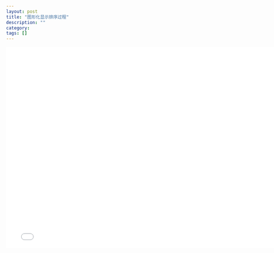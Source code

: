 ```yaml
---
layout: post
title: "图形化显示排序过程"
description: ""
category: 
tags: []
---
```

<iframe src="/demo/sort" width="770" height="550" scrolling="no" frameborder="0" webkitallowfullscreen="1" mozallowfullscreen="1" allowfullscreen="1"> </iframe>
